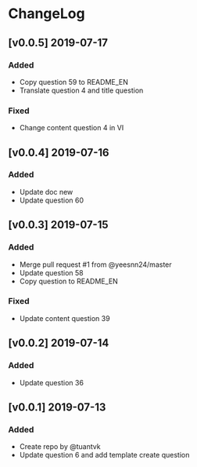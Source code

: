 # ChangeLog

## [v0.0.5] 2019-07-17

### Added

- Copy question 59 to README_EN 
- Translate question 4 and title question

### Fixed

- Change content question 4 in VI 

## [v0.0.4] 2019-07-16

### Added

- Update doc new
- Update question 60



## [v0.0.3] 2019-07-15

### Added

- Merge pull request #1 from @yeesnn24/master
- Update question 58
- Copy question to README_EN

### Fixed

- Update content question 39



## [v0.0.2] 2019-07-14

### Added

- Update question 36



## [v0.0.1] 2019-07-13

### Added

- Create repo by @tuantvk
- Update question 6 and add template create question